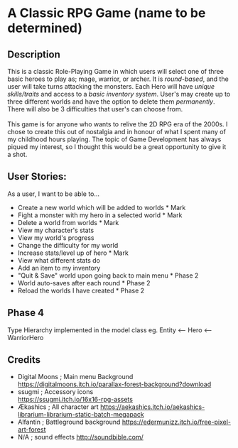 # A Classic RPG Game (name to be determined)

## Description

This is a classic Role-Playing Game in which users will select one of three
basic heroes to play as; mage, warrior, or archer. It is *round-based*, and the
user will take turns attacking the monsters. 
Each Hero will have *unique skills/traits* and access to a *basic inventory system*. 
User's may create up to three different worlds and have the option to delete 
them *permanently*. There will also be 3 difficulties that user's can choose from.
<br>
<br>
This game is for anyone who wants to relive the 2D RPG era of 
the 2000s. I chose to create this out of nostalgia and in honour of 
what I spent many of my childhood hours playing. The topic of 
Game Development has always piqued my interest, so I thought this would 
be a great opportunity to give it a shot.


## User Stories:
As a user, I want to be able to...
- Create a new world which will be added to worlds * Mark
- Fight a monster with my hero in a selected world * Mark
- Delete a world from worlds * Mark
- View my character's stats 
- View my world's progress 
- Change the difficulty for my world
- Increase stats/level up of hero * Mark
- View what different stats do
- Add an item to my inventory  
- "Quit & Save" world upon going back to main menu * Phase 2
- World auto-saves after each round * Phase 2
- Reload the worlds I have created * Phase 2

## Phase 4
Type Hierarchy implemented in the model class eg. Entity <-- Hero <-- WarriorHero

## Credits
- Digital Moons ; Main menu Background <br>
  https://digitalmoons.itch.io/parallax-forest-background?download
- ssugmi ; Accessory icons <br>
https://ssugmi.itch.io/16x16-rpg-assets
- Ækashics ; All character art
https://aekashics.itch.io/aekashics-librarium-librarium-static-batch-megapack
- Alfantin ; Battleground background
https://edermunizz.itch.io/free-pixel-art-forest
- N/A ; sound effects
http://soundbible.com/
